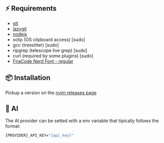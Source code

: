 ## ⚡️ Requirements

- [git](https://www.theodinproject.com/lessons/foundations-setting-up-git#step-12-install-git)
- [lazygit](https://github.com/jesseduffield/lazygit?tab=readme-ov-file#installation)
- [nodejs](https://www.theodinproject.com/lessons/foundations-installing-node-js#installing-nvm)
- xclip (OS clipboard access) [sudo]
- gcc (treesitter) [sudo]
- ripgrep (telescope live grep) [sudo]
- curl (required by some plugins) [sudo]
- [FiraCode Nerd Font - regular](https://github.com/ryanoasis/nerd-fonts/releases/download/v3.3.0/FiraCode.zip)

## 📦 Installation

Pickup a version on the [nvim releases page](https://github.com/neovim/neovim/releases)

## 🤖 AI

The AI provider can be setted with a env variable that tipically follows the format:

```bash
{PROVIDER}_API_KEY="{api_key}"
```
